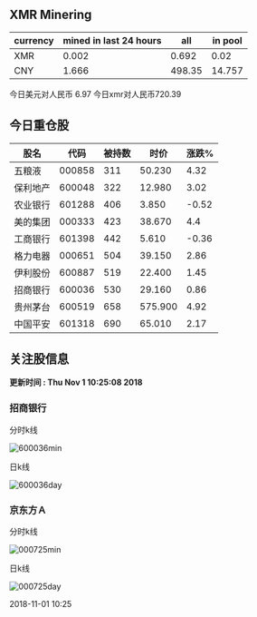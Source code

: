## XMR Minering

|currency|mined in last 24 hours|all|in pool|
|---|---|---|---|
|XMR|0.002|0.692|0.02|
|CNY|1.666|498.35|14.757|

今日美元对人民币 6.97	今日xmr对人民币720.39


## 今日重仓股 

|股名|代码|被持数|时价|涨跌%|
|---|---|---|---|---|
|五粮液|000858|311|50.230|4.32|
|保利地产|600048|322|12.980|3.02|
|农业银行|601288|406|3.850|-0.52|
|美的集团|000333|423|38.670|4.4|
|工商银行|601398|442|5.610|-0.36|
|格力电器|000651|504|39.150|2.86|
|伊利股份|600887|519|22.400|1.45|
|招商银行|600036|530|29.160|0.86|
|贵州茅台|600519|658|575.900|4.92|
|中国平安|601318|690|65.010|2.17|

## 关注股信息
**更新时间 : Thu Nov  1 10:25:08 2018**
### 招商银行 
分时k线

![600036min](http://image.sinajs.cn/newchart/min/n/sh600036.gif)

日k线

![600036day](http://image.sinajs.cn/newchart/daily/n/sh600036.gif)

### 京东方Ａ 
分时k线

![000725min](http://image.sinajs.cn/newchart/min/n/sz000725.gif)

日k线

![000725day](http://image.sinajs.cn/newchart/daily/n/sz000725.gif)

2018-11-01 10:25